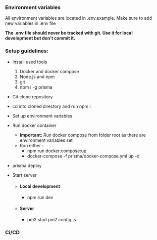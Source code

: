 ### Environment variables

All environment variables are located in .env.example. Make sure to add new variables in .env file

**The .env file should never be tracked with git. Use it for local development but don't commit it.**

### Setup guidelines:

- Install used tools

  1. Docker and docker compose
  2. Node.js and npm
  3. git
  4. npm i -g prisma

- Git clone repository
- cd into cloned directory and run npm i
- Set up environment variables
- Run docker container
  - **Important:** Run docker compose from folder root as there are environment variables set
  - Run either :
    - npm run docker:compose:up
    - docker-compose -f prisma/docker-compose.yml up -d
- prisma deploy
- Start server
  - #### Local development
    - npm run dev
  - #### Server
    - pm2 start pm2.config.js

### Ci/CD
